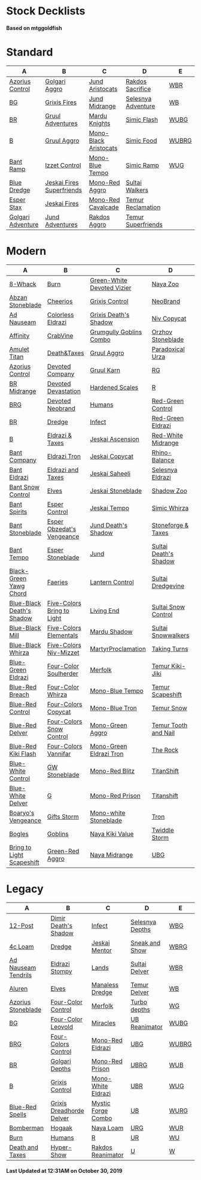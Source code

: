 # Stock Decklists
#### Based on mtggoldfish


# Standard

|                                  A                                   |                                          B                                           |                                      C                                       |                                   D                                    |                      E                       |
|----------------------------------------------------------------------|--------------------------------------------------------------------------------------|------------------------------------------------------------------------------|------------------------------------------------------------------------|----------------------------------------------|
|[Azorius Control](./mtggoldfish/Standard/decks/Azorius_Control.md)    |[Golgari Aggro](./mtggoldfish/Standard/decks/Golgari_Aggro.md)                        |[Jund Aristocats](./mtggoldfish/Standard/decks/Jund_Aristocats.md)            |[Rakdos Sacrifice](./mtggoldfish/Standard/decks/Rakdos_Sacrifice.md)    |[WBR](./mtggoldfish/Standard/decks/WBR.md)    |
|[BG](./mtggoldfish/Standard/decks/BG.md)                              |[Grixis Fires](./mtggoldfish/Standard/decks/Grixis_Fires.md)                          |[Jund Midrange](./mtggoldfish/Standard/decks/Jund_Midrange.md)                |[Selesnya Adventure](./mtggoldfish/Standard/decks/Selesnya_Adventure.md)|[WB](./mtggoldfish/Standard/decks/WB.md)      |
|[BR](./mtggoldfish/Standard/decks/BR.md)                              |[Gruul Adventures](./mtggoldfish/Standard/decks/Gruul_Adventures.md)                  |[Mardu Knights](./mtggoldfish/Standard/decks/Mardu_Knights.md)                |[Simic Flash](./mtggoldfish/Standard/decks/Simic_Flash.md)              |[WUBG](./mtggoldfish/Standard/decks/WUBG.md)  |
|[B](./mtggoldfish/Standard/decks/B.md)                                |[Gruul Aggro](./mtggoldfish/Standard/decks/Gruul_Aggro.md)                            |[Mono-Black Aristocats](./mtggoldfish/Standard/decks/Mono-Black_Aristocats.md)|[Simic Food](./mtggoldfish/Standard/decks/Simic_Food.md)                |[WUBRG](./mtggoldfish/Standard/decks/WUBRG.md)|
|[Bant Ramp](./mtggoldfish/Standard/decks/Bant_Ramp.md)                |[Izzet Control](./mtggoldfish/Standard/decks/Izzet_Control.md)                        |[Mono-Blue Tempo](./mtggoldfish/Standard/decks/Mono-Blue_Tempo.md)            |[Simic Ramp](./mtggoldfish/Standard/decks/Simic_Ramp.md)                |[WUG](./mtggoldfish/Standard/decks/WUG.md)    |
|[Blue Dredge](./mtggoldfish/Standard/decks/Blue_Dredge.md)            |[Jeskai Fires Superfriends](./mtggoldfish/Standard/decks/Jeskai_Fires_Superfriends.md)|[Mono-Red Aggro](./mtggoldfish/Standard/decks/Mono-Red_Aggro.md)              |[Sultai Walkers](./mtggoldfish/Standard/decks/Sultai_Walkers.md)        |                                              |
|[Esper Stax](./mtggoldfish/Standard/decks/Esper_Stax.md)              |[Jeskai Fires](./mtggoldfish/Standard/decks/Jeskai_Fires.md)                          |[Mono-Red Cavalcade](./mtggoldfish/Standard/decks/Mono-Red_Cavalcade.md)      |[Temur Reclamation](./mtggoldfish/Standard/decks/Temur_Reclamation.md)  |                                              |
|[Golgari Adventure](./mtggoldfish/Standard/decks/Golgari_Adventure.md)|[Jund Adventures](./mtggoldfish/Standard/decks/Jund_Adventures.md)                    |[Rakdos Aggro](./mtggoldfish/Standard/decks/Rakdos_Aggro.md)                  |[Temur Superfriends](./mtggoldfish/Standard/decks/Temur_Superfriends.md)|                                              |


# Modern

|                                         A                                          |                                          B                                           |                                          C                                           |                                     D                                      |                                 E                                  |
|------------------------------------------------------------------------------------|--------------------------------------------------------------------------------------|--------------------------------------------------------------------------------------|----------------------------------------------------------------------------|--------------------------------------------------------------------|
|[8-Whack](./mtggoldfish/Modern/decks/8-Whack.md)                                    |[Burn](./mtggoldfish/Modern/decks/Burn.md)                                            |[Green-White Devoted Vizier](./mtggoldfish/Modern/decks/Green-White_Devoted_Vizier.md)|[Naya Zoo](./mtggoldfish/Modern/decks/Naya_Zoo.md)                          |[UBRG](./mtggoldfish/Modern/decks/UBRG.md)                          |
|[Abzan Stoneblade](./mtggoldfish/Modern/decks/Abzan_Stoneblade.md)                  |[Cheerios](./mtggoldfish/Modern/decks/Cheerios.md)                                    |[Grixis Control](./mtggoldfish/Modern/decks/Grixis_Control.md)                        |[NeoBrand](./mtggoldfish/Modern/decks/NeoBrand.md)                          |[UBR](./mtggoldfish/Modern/decks/UBR.md)                            |
|[Ad Nauseam](./mtggoldfish/Modern/decks/Ad_Nauseam.md)                              |[Colorless Eldrazi](./mtggoldfish/Modern/decks/Colorless_Eldrazi.md)                  |[Grixis Death's Shadow](./mtggoldfish/Modern/decks/Grixis_Death's_Shadow.md)          |[Niv Copycat](./mtggoldfish/Modern/decks/Niv_Copycat.md)                    |[UB](./mtggoldfish/Modern/decks/UB.md)                              |
|[Affinity](./mtggoldfish/Modern/decks/Affinity.md)                                  |[CrabVine](./mtggoldfish/Modern/decks/CrabVine.md)                                    |[Grumgully Goblins Combo](./mtggoldfish/Modern/decks/Grumgully_Goblins_Combo.md)      |[Orzhov Stoneblade](./mtggoldfish/Modern/decks/Orzhov_Stoneblade.md)        |[UR Emrakul Breach](./mtggoldfish/Modern/decks/UR_Emrakul_Breach.md)|
|[Amulet Titan](./mtggoldfish/Modern/decks/Amulet_Titan.md)                          |[Death&amp;Taxes](./mtggoldfish/Modern/decks/Death&amp;Taxes.md)                      |[Gruul Aggro](./mtggoldfish/Modern/decks/Gruul_Aggro.md)                              |[Paradoxical Urza](./mtggoldfish/Modern/decks/Paradoxical_Urza.md)          |[URG](./mtggoldfish/Modern/decks/URG.md)                            |
|[Azorius Control](./mtggoldfish/Modern/decks/Azorius_Control.md)                    |[Devoted Company](./mtggoldfish/Modern/decks/Devoted_Company.md)                      |[Gruul Karn](./mtggoldfish/Modern/decks/Gruul_Karn.md)                                |[RG](./mtggoldfish/Modern/decks/RG.md)                                      |[UR](./mtggoldfish/Modern/decks/UR.md)                              |
|[BR Midrange](./mtggoldfish/Modern/decks/BR_Midrange.md)                            |[Devoted Devastation](./mtggoldfish/Modern/decks/Devoted_Devastation.md)              |[Hardened Scales](./mtggoldfish/Modern/decks/Hardened_Scales.md)                      |[R](./mtggoldfish/Modern/decks/R.md)                                        |[U](./mtggoldfish/Modern/decks/U.md)                                |
|[BRG](./mtggoldfish/Modern/decks/BRG.md)                                            |[Devoted Neobrand](./mtggoldfish/Modern/decks/Devoted_Neobrand.md)                    |[Humans](./mtggoldfish/Modern/decks/Humans.md)                                        |[Red-Green Control](./mtggoldfish/Modern/decks/Red-Green_Control.md)        |[Urza Ascendancy](./mtggoldfish/Modern/decks/Urza_Ascendancy.md)    |
|[BR](./mtggoldfish/Modern/decks/BR.md)                                              |[Dredge](./mtggoldfish/Modern/decks/Dredge.md)                                        |[Infect](./mtggoldfish/Modern/decks/Infect.md)                                        |[Red-Green Eldrazi](./mtggoldfish/Modern/decks/Red-Green_Eldrazi.md)        |[Urza Outcome](./mtggoldfish/Modern/decks/Urza_Outcome.md)          |
|[B](./mtggoldfish/Modern/decks/B.md)                                                |[Eldrazi & Taxes](./mtggoldfish/Modern/decks/Eldrazi_&_Taxes.md)                      |[Jeskai Ascension](./mtggoldfish/Modern/decks/Jeskai_Ascension.md)                    |[Red-White Midrange](./mtggoldfish/Modern/decks/Red-White_Midrange.md)      |[WB Eldrazi](./mtggoldfish/Modern/decks/WB_Eldrazi.md)              |
|[Bant Company](./mtggoldfish/Modern/decks/Bant_Company.md)                          |[Eldrazi Tron](./mtggoldfish/Modern/decks/Eldrazi_Tron.md)                            |[Jeskai Copycat](./mtggoldfish/Modern/decks/Jeskai_Copycat.md)                        |[Rhino-Balance](./mtggoldfish/Modern/decks/Rhino-Balance.md)                |[WB Pox](./mtggoldfish/Modern/decks/WB_Pox.md)                      |
|[Bant Eldrazi](./mtggoldfish/Modern/decks/Bant_Eldrazi.md)                          |[Eldrazi and Taxes](./mtggoldfish/Modern/decks/Eldrazi_and_Taxes.md)                  |[Jeskai Saheeli](./mtggoldfish/Modern/decks/Jeskai_Saheeli.md)                        |[Selesnya Eldrazi](./mtggoldfish/Modern/decks/Selesnya_Eldrazi.md)          |[WBRG](./mtggoldfish/Modern/decks/WBRG.md)                          |
|[Bant Snow Control](./mtggoldfish/Modern/decks/Bant_Snow_Control.md)                |[Elves](./mtggoldfish/Modern/decks/Elves.md)                                          |[Jeskai Stoneblade](./mtggoldfish/Modern/decks/Jeskai_Stoneblade.md)                  |[Shadow Zoo](./mtggoldfish/Modern/decks/Shadow_Zoo.md)                      |[WBR](./mtggoldfish/Modern/decks/WBR.md)                            |
|[Bant Spirits](./mtggoldfish/Modern/decks/Bant_Spirits.md)                          |[Esper Control](./mtggoldfish/Modern/decks/Esper_Control.md)                          |[Jeskai Tempo](./mtggoldfish/Modern/decks/Jeskai_Tempo.md)                            |[Simic Whirza](./mtggoldfish/Modern/decks/Simic_Whirza.md)                  |[WB](./mtggoldfish/Modern/decks/WB.md)                              |
|[Bant Stoneblade](./mtggoldfish/Modern/decks/Bant_Stoneblade.md)                    |[Esper Obzedat's Vengeance](./mtggoldfish/Modern/decks/Esper_Obzedat's_Vengeance.md)  |[Jund Death's Shadow](./mtggoldfish/Modern/decks/Jund_Death's_Shadow.md)              |[Stoneforge & Taxes](./mtggoldfish/Modern/decks/Stoneforge_&_Taxes.md)      |[WG](./mtggoldfish/Modern/decks/WG.md)                              |
|[Bant Tempo](./mtggoldfish/Modern/decks/Bant_Tempo.md)                              |[Esper Stoneblade](./mtggoldfish/Modern/decks/Esper_Stoneblade.md)                    |[Jund](./mtggoldfish/Modern/decks/Jund.md)                                            |[Sultai Death's Shadow](./mtggoldfish/Modern/decks/Sultai_Death's_Shadow.md)|[WRG](./mtggoldfish/Modern/decks/WRG.md)                            |
|[Black-Green Yawg Chord](./mtggoldfish/Modern/decks/Black-Green_Yawg_Chord.md)      |[Faeries](./mtggoldfish/Modern/decks/Faeries.md)                                      |[Lantern Control](./mtggoldfish/Modern/decks/Lantern_Control.md)                      |[Sultai Dredgevine](./mtggoldfish/Modern/decks/Sultai_Dredgevine.md)        |[WR](./mtggoldfish/Modern/decks/WR.md)                              |
|[Blue-Black Death's Shadow](./mtggoldfish/Modern/decks/Blue-Black_Death's_Shadow.md)|[Five-Colors Bring to Light](./mtggoldfish/Modern/decks/Five-Colors_Bring_to_Light.md)|[Living End](./mtggoldfish/Modern/decks/Living_End.md)                                |[Sultai Snow Control](./mtggoldfish/Modern/decks/Sultai_Snow_Control.md)    |[WU Spirits](./mtggoldfish/Modern/decks/WU_Spirits.md)              |
|[Blue-Black Mill](./mtggoldfish/Modern/decks/Blue-Black_Mill.md)                    |[Five-Colors Elementals](./mtggoldfish/Modern/decks/Five-Colors_Elementals.md)        |[Mardu Shadow](./mtggoldfish/Modern/decks/Mardu_Shadow.md)                            |[Sultai Snowwalkers](./mtggoldfish/Modern/decks/Sultai_Snowwalkers.md)      |[WUBG](./mtggoldfish/Modern/decks/WUBG.md)                          |
|[Blue-Black Whirza](./mtggoldfish/Modern/decks/Blue-Black_Whirza.md)                |[Five-Colors Niv-Mizzet](./mtggoldfish/Modern/decks/Five-Colors_Niv-Mizzet.md)        |[MartyrProclamation](./mtggoldfish/Modern/decks/MartyrProclamation.md)                |[Taking Turns](./mtggoldfish/Modern/decks/Taking_Turns.md)                  |[WUBRG](./mtggoldfish/Modern/decks/WUBRG.md)                        |
|[Blue-Green Eldrazi](./mtggoldfish/Modern/decks/Blue-Green_Eldrazi.md)              |[Four-Color Soulherder](./mtggoldfish/Modern/decks/Four-Color_Soulherder.md)          |[Merfolk](./mtggoldfish/Modern/decks/Merfolk.md)                                      |[Temur Kiki-Jiki](./mtggoldfish/Modern/decks/Temur_Kiki-Jiki.md)            |[WUBR](./mtggoldfish/Modern/decks/WUBR.md)                          |
|[Blue-Red Breach](./mtggoldfish/Modern/decks/Blue-Red_Breach.md)                    |[Four-Color Whirza](./mtggoldfish/Modern/decks/Four-Color_Whirza.md)                  |[Mono-Blue Tempo](./mtggoldfish/Modern/decks/Mono-Blue_Tempo.md)                      |[Temur Scapeshift](./mtggoldfish/Modern/decks/Temur_Scapeshift.md)          |[WUB](./mtggoldfish/Modern/decks/WUB.md)                            |
|[Blue-Red Control](./mtggoldfish/Modern/decks/Blue-Red_Control.md)                  |[Four-Colors Copycat](./mtggoldfish/Modern/decks/Four-Colors_Copycat.md)              |[Mono-Blue Tron](./mtggoldfish/Modern/decks/Mono-Blue_Tron.md)                        |[Temur Snow](./mtggoldfish/Modern/decks/Temur_Snow.md)                      |[WUG](./mtggoldfish/Modern/decks/WUG.md)                            |
|[Blue-Red Delver](./mtggoldfish/Modern/decks/Blue-Red_Delver.md)                    |[Four-Colors Snow Control](./mtggoldfish/Modern/decks/Four-Colors_Snow_Control.md)    |[Mono-Green Aggro](./mtggoldfish/Modern/decks/Mono-Green_Aggro.md)                    |[Temur Tooth and Nail](./mtggoldfish/Modern/decks/Temur_Tooth_and_Nail.md)  |[WURG](./mtggoldfish/Modern/decks/WURG.md)                          |
|[Blue-Red Kiki Flash](./mtggoldfish/Modern/decks/Blue-Red_Kiki_Flash.md)            |[Four-Colors Vannifar](./mtggoldfish/Modern/decks/Four-Colors_Vannifar.md)            |[Mono-Green Eldrazi Tron](./mtggoldfish/Modern/decks/Mono-Green_Eldrazi_Tron.md)      |[The Rock](./mtggoldfish/Modern/decks/The_Rock.md)                          |[WUR](./mtggoldfish/Modern/decks/WUR.md)                            |
|[Blue-White Control](./mtggoldfish/Modern/decks/Blue-White_Control.md)              |[GW Stoneblade](./mtggoldfish/Modern/decks/GW_Stoneblade.md)                          |[Mono-Red Blitz](./mtggoldfish/Modern/decks/Mono-Red_Blitz.md)                        |[TitanShift](./mtggoldfish/Modern/decks/TitanShift.md)                      |[WU](./mtggoldfish/Modern/decks/WU.md)                              |
|[Blue-White Delver](./mtggoldfish/Modern/decks/Blue-White_Delver.md)                |[G](./mtggoldfish/Modern/decks/G.md)                                                  |[Mono-Red Prison](./mtggoldfish/Modern/decks/Mono-Red_Prison.md)                      |[Titanshift](./mtggoldfish/Modern/decks/Titanshift.md)                      |[Whirza Emry](./mtggoldfish/Modern/decks/Whirza_Emry.md)            |
|[Boaryo's Vengeance](./mtggoldfish/Modern/decks/Boaryo's_Vengeance.md)              |[Gifts Storm](./mtggoldfish/Modern/decks/Gifts_Storm.md)                              |[Mono-white Stoneblade](./mtggoldfish/Modern/decks/Mono-white_Stoneblade.md)          |[Tron](./mtggoldfish/Modern/decks/Tron.md)                                  |[Whirza Prison](./mtggoldfish/Modern/decks/Whirza_Prison.md)        |
|[Bogles](./mtggoldfish/Modern/decks/Bogles.md)                                      |[Goblins](./mtggoldfish/Modern/decks/Goblins.md)                                      |[Naya Kiki Value](./mtggoldfish/Modern/decks/Naya_Kiki_Value.md)                      |[Twiddle Storm](./mtggoldfish/Modern/decks/Twiddle_Storm.md)                |[Whirza](./mtggoldfish/Modern/decks/Whirza.md)                      |
|[Bring to Light Scapeshift](./mtggoldfish/Modern/decks/Bring_to_Light_Scapeshift.md)|[Green-Red Aggro](./mtggoldfish/Modern/decks/Green-Red_Aggro.md)                      |[Naya Midrange](./mtggoldfish/Modern/decks/Naya_Midrange.md)                          |[UBG](./mtggoldfish/Modern/decks/UBG.md)                                    |[Zoo](./mtggoldfish/Modern/decks/Zoo.md)                            |


# Legacy

|                                   A                                    |                                        B                                         |                                  C                                   |                               D                                |                     E                      |
|------------------------------------------------------------------------|----------------------------------------------------------------------------------|----------------------------------------------------------------------|----------------------------------------------------------------|--------------------------------------------|
|[12-Post](./mtggoldfish/Legacy/decks/12-Post.md)                        |[Dimir Death's Shadow](./mtggoldfish/Legacy/decks/Dimir_Death's_Shadow.md)        |[Infect](./mtggoldfish/Legacy/decks/Infect.md)                        |[Selesnya Depths](./mtggoldfish/Legacy/decks/Selesnya_Depths.md)|[WBG](./mtggoldfish/Legacy/decks/WBG.md)    |
|[4c Loam](./mtggoldfish/Legacy/decks/4c_Loam.md)                        |[Dredge](./mtggoldfish/Legacy/decks/Dredge.md)                                    |[Jeskai Mentor](./mtggoldfish/Legacy/decks/Jeskai_Mentor.md)          |[Sneak and Show](./mtggoldfish/Legacy/decks/Sneak_and_Show.md)  |[WBRG](./mtggoldfish/Legacy/decks/WBRG.md)  |
|[Ad Nauseam Tendrils](./mtggoldfish/Legacy/decks/Ad_Nauseam_Tendrils.md)|[Eldrazi Stompy](./mtggoldfish/Legacy/decks/Eldrazi_Stompy.md)                    |[Lands](./mtggoldfish/Legacy/decks/Lands.md)                          |[Sultai Delver](./mtggoldfish/Legacy/decks/Sultai_Delver.md)    |[WBR](./mtggoldfish/Legacy/decks/WBR.md)    |
|[Aluren](./mtggoldfish/Legacy/decks/Aluren.md)                          |[Elves](./mtggoldfish/Legacy/decks/Elves.md)                                      |[Manaless Dredge](./mtggoldfish/Legacy/decks/Manaless_Dredge.md)      |[Temur Delver](./mtggoldfish/Legacy/decks/Temur_Delver.md)      |[WB](./mtggoldfish/Legacy/decks/WB.md)      |
|[Azorius Stoneblade](./mtggoldfish/Legacy/decks/Azorius_Stoneblade.md)  |[Four-Color Control](./mtggoldfish/Legacy/decks/Four-Color_Control.md)            |[Merfolk](./mtggoldfish/Legacy/decks/Merfolk.md)                      |[Turbo depths](./mtggoldfish/Legacy/decks/Turbo_depths.md)      |[WG](./mtggoldfish/Legacy/decks/WG.md)      |
|[BG](./mtggoldfish/Legacy/decks/BG.md)                                  |[Four-Color Leovold](./mtggoldfish/Legacy/decks/Four-Color_Leovold.md)            |[Miracles](./mtggoldfish/Legacy/decks/Miracles.md)                    |[UB Reanimator](./mtggoldfish/Legacy/decks/UB_Reanimator.md)    |[WUBG](./mtggoldfish/Legacy/decks/WUBG.md)  |
|[BRG](./mtggoldfish/Legacy/decks/BRG.md)                                |[Four-Colors Control](./mtggoldfish/Legacy/decks/Four-Colors_Control.md)          |[Mono-Red Eldrazi](./mtggoldfish/Legacy/decks/Mono-Red_Eldrazi.md)    |[UBG](./mtggoldfish/Legacy/decks/UBG.md)                        |[WUBRG](./mtggoldfish/Legacy/decks/WUBRG.md)|
|[BR](./mtggoldfish/Legacy/decks/BR.md)                                  |[Golgari Depths](./mtggoldfish/Legacy/decks/Golgari_Depths.md)                    |[Mono-Red Prison](./mtggoldfish/Legacy/decks/Mono-Red_Prison.md)      |[UBRG](./mtggoldfish/Legacy/decks/UBRG.md)                      |[WUB](./mtggoldfish/Legacy/decks/WUB.md)    |
|[B](./mtggoldfish/Legacy/decks/B.md)                                    |[Grixis Control](./mtggoldfish/Legacy/decks/Grixis_Control.md)                    |[Mono-White Eldrazi](./mtggoldfish/Legacy/decks/Mono-White_Eldrazi.md)|[UBR](./mtggoldfish/Legacy/decks/UBR.md)                        |[WUG](./mtggoldfish/Legacy/decks/WUG.md)    |
|[Blue-Red Spells](./mtggoldfish/Legacy/decks/Blue-Red_Spells.md)        |[Grixis Dreadhorde Delver](./mtggoldfish/Legacy/decks/Grixis_Dreadhorde_Delver.md)|[Mystic Forge Combo](./mtggoldfish/Legacy/decks/Mystic_Forge_Combo.md)|[UB](./mtggoldfish/Legacy/decks/UB.md)                          |[WURG](./mtggoldfish/Legacy/decks/WURG.md)  |
|[Bomberman](./mtggoldfish/Legacy/decks/Bomberman.md)                    |[Hogaak](./mtggoldfish/Legacy/decks/Hogaak.md)                                    |[Naya Loam](./mtggoldfish/Legacy/decks/Naya_Loam.md)                  |[URG](./mtggoldfish/Legacy/decks/URG.md)                        |[WUR](./mtggoldfish/Legacy/decks/WUR.md)    |
|[Burn](./mtggoldfish/Legacy/decks/Burn.md)                              |[Humans](./mtggoldfish/Legacy/decks/Humans.md)                                    |[R](./mtggoldfish/Legacy/decks/R.md)                                  |[UR](./mtggoldfish/Legacy/decks/UR.md)                          |[WU](./mtggoldfish/Legacy/decks/WU.md)      |
|[Death and Taxes](./mtggoldfish/Legacy/decks/Death_and_Taxes.md)        |[Hyper-Show](./mtggoldfish/Legacy/decks/Hyper-Show.md)                            |[Rakdos Reanimator](./mtggoldfish/Legacy/decks/Rakdos_Reanimator.md)  |[U](./mtggoldfish/Legacy/decks/U.md)                            |[W](./mtggoldfish/Legacy/decks/W.md)        |



#### Last Updated at 12:31AM on October 30, 2019